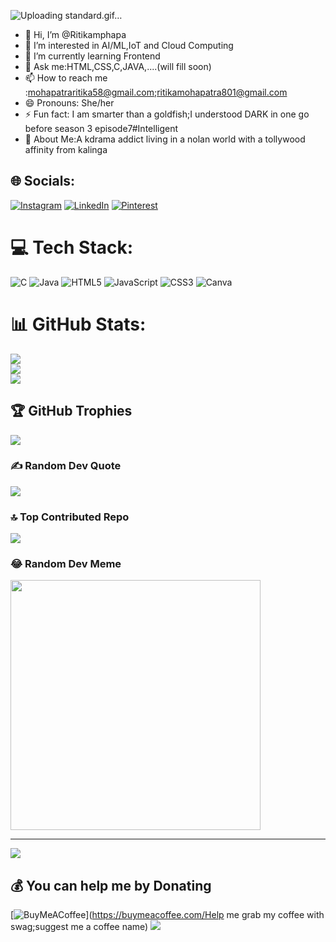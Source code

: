 ![Uploading standard.gif…]()
- 👋 Hi, I’m @Ritikamphapa
- 👀 I’m interested in AI/ML,IoT and Cloud Computing
- 🌱 I’m currently learning Frontend
- 💞️ Ask me:HTML,CSS,C,JAVA,....(will fill soon)
- 📫 How to reach me :mohapatraritika58@gmail.com;ritikamohapatra801@gmail.com
- 😄 Pronouns: She/her
- ⚡ Fun fact: I am smarter than a goldfish;I understood DARK in one go before season 3 episode7#Intelligent
- 💫 About Me:A kdrama addict living in a nolan world with a tollywood affinity from kalinga



## 🌐 Socials:
[![Instagram](https://img.shields.io/badge/Instagram-%23E4405F.svg?logo=Instagram&logoColor=white)](https://instagram.com/RitikaMohapatra19) [![LinkedIn](https://img.shields.io/badge/LinkedIn-%230077B5.svg?logo=linkedin&logoColor=white)](https://linkedin.com/in/Ritikamphapa) [![Pinterest](https://img.shields.io/badge/Pinterest-%23E60023.svg?logo=Pinterest&logoColor=white)](https://pinterest.com/taluipa123) 

# 💻 Tech Stack:
![C](https://img.shields.io/badge/c-%2300599C.svg?style=for-the-badge&logo=c&logoColor=white) ![Java](https://img.shields.io/badge/java-%23ED8B00.svg?style=for-the-badge&logo=openjdk&logoColor=white) ![HTML5](https://img.shields.io/badge/html5-%23E34F26.svg?style=for-the-badge&logo=html5&logoColor=white) ![JavaScript](https://img.shields.io/badge/javascript-%23323330.svg?style=for-the-badge&logo=javascript&logoColor=%23F7DF1E) ![CSS3](https://img.shields.io/badge/css3-%231572B6.svg?style=for-the-badge&logo=css3&logoColor=white) ![Canva](https://img.shields.io/badge/Canva-%2300C4CC.svg?style=for-the-badge&logo=Canva&logoColor=white)
# 📊 GitHub Stats:
![](https://github-readme-stats.vercel.app/api?username=Ritikamphapa&theme=dark&hide_border=false&include_all_commits=true&count_private=false)<br/>
![](https://github-readme-streak-stats.herokuapp.com/?user=Ritikamphapa&theme=dark&hide_border=false)<br/>
![](https://github-readme-stats.vercel.app/api/top-langs/?username=Ritikamphapa&theme=dark&hide_border=false&include_all_commits=true&count_private=false&layout=compact)

## 🏆 GitHub Trophies
![](https://github-profile-trophy.vercel.app/?username=Ritikamphapa&theme=radical&no-frame=false&no-bg=true&margin-w=4)

### ✍️ Random Dev Quote
![](https://quotes-github-readme.vercel.app/api?type=horizontal&theme=radical)

### 🔝 Top Contributed Repo
![](https://github-contributor-stats.vercel.app/api?username=Ritikamphapa&limit=5&theme=dark&combine_all_yearly_contributions=true)

### 😂 Random Dev Meme
<img src='https://randommeme-five.vercel.app/' style="height: 400px;"/>

---
[![](https://visitcount.itsvg.in/api?id=Ritikamphapa&icon=4&color=2)](https://visitcount.itsvg.in)

  ## 💰 You can help me by Donating
  [![BuyMeACoffee](https://img.shields.io/badge/Buy%20Me%20a%20Coffee-ffdd00?style=for-the-badge&logo=buy-me-a-coffee&logoColor=black)](https://buymeacoffee.com/Help me grab my coffee with swag;suggest me a coffee name) 
  <a href="https://visitcount.itsvg.in">
  <img src="https://visitcount.itsvg.in/api?id=RitikaGREATpatra&label=Profile%20Views&color=2&pretty=true" />
</a>

  
<!-- Proudly created with GPRM ( https://gprm.itsvg.in ) -->

<!---
Ritikamphapa/Ritikamphapa is a ✨ special ✨ repository because its `README.md` (this file) appears on your GitHub profile.
You can click the Preview link to take a look at your changes.
--->
